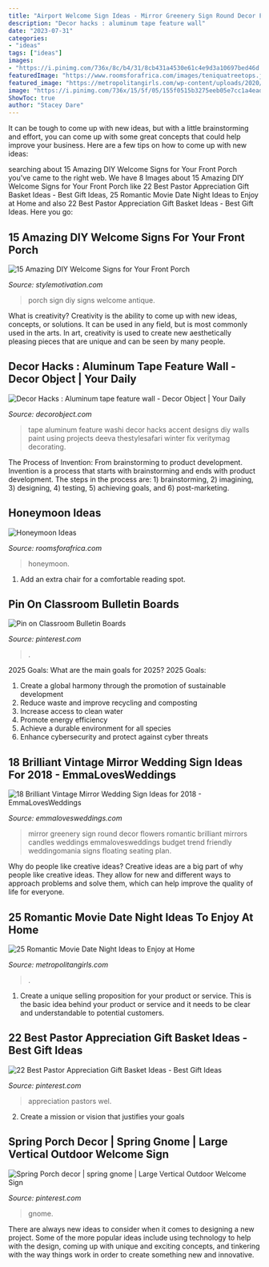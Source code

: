 ```yaml
---
title: "Airport Welcome Sign Ideas - Mirror Greenery Sign Round Decor Flowers Romantic Brilliant Mirrors Candles Weddings Emmalovesweddings Budget Trend Friendly Weddingomania Signs Floating Seating Plan"
description: "Decor hacks : aluminum tape feature wall"
date: "2023-07-31"
categories:
- "ideas"
tags: ["ideas"]
images:
- "https://i.pinimg.com/736x/8c/b4/31/8cb431a4530e61c4e9d3a10697bed46d.jpg"
featuredImage: "https://www.roomsforafrica.com/images/teniquatreetops.jpg"
featured_image: "https://metropolitangirls.com/wp-content/uploads/2020/11/at-home-movie-date-night-ideas.jpg"
image: "https://i.pinimg.com/736x/15/5f/05/155f0515b3275eeb05e7cc1a4eadbeb9.jpg"
ShowToc: true
author: "Stacey Dare"
---
```



It can be tough to come up with new ideas, but with a little brainstorming and effort, you can come up with some great concepts that could help improve your business. Here are a few tips on how to come up with new ideas: 

	

		
searching about 15 Amazing DIY Welcome Signs for Your Front Porch you've came to the right web. We have 8 Images about 15 Amazing DIY Welcome Signs for Your Front Porch like 22 Best Pastor Appreciation Gift Basket Ideas - Best Gift Ideas, 25 Romantic Movie Date Night Ideas to Enjoy at Home and also 22 Best Pastor Appreciation Gift Basket Ideas - Best Gift Ideas. Here you go:
		
    
## 15 Amazing DIY Welcome Signs For Your Front Porch

<img loading=lazy src="https://stylemotivation.com/wp-content/uploads/2020/02/28-front-porch-sign-ideas-and-DIY-projects-homebnc.jpg" onerror="this.onerror=null;this.src='https://tse3.mm.bing.net/th?id=OIP.Rp-Np8g3Iorkk-g0Gn6dsgHaMC&amp;pid=15.1';" alt="15 Amazing DIY Welcome Signs for Your Front Porch">

_Source: stylemotivation.com_

>porch sign diy signs welcome antique. 

	

What is creativity?
Creativity is the ability to come up with new ideas, concepts, or solutions. It can be used in any field, but is most commonly used in the arts. In art, creativity is used to create new aesthetically pleasing pieces that are unique and can be seen by many people.

    
## Decor Hacks : Aluminum Tape Feature Wall - Decor Object | Your Daily

<img loading=lazy src="https://decorobject.com/wp-content/uploads/2017/10/decor-hacks-aluminum-tape-feature-wall.jpg" onerror="this.onerror=null;this.src='https://tse4.mm.bing.net/th?id=OIP.cbWLFFFI-wqstWbfTqLLawHaJ3&amp;pid=15.1';" alt="Decor Hacks : Aluminum tape feature wall - Decor Object | Your Daily">

_Source: decorobject.com_

>tape aluminum feature washi decor hacks accent designs diy walls paint using projects deeva thestylesafari winter fix veritymag decorating. 

	

The Process of Invention: From brainstorming to product development.
Invention is a process that starts with brainstorming and ends with product development. The steps in the process are: 1) brainstorming, 2) imagining, 3) designing, 4) testing, 5) achieving goals, and 6) post-marketing.

    
## Honeymoon Ideas

<img loading=lazy src="https://www.roomsforafrica.com/images/teniquatreetops.jpg" onerror="this.onerror=null;this.src='https://tse3.mm.bing.net/th?id=OIP.y0OVeJ3DMd4YDTx8dmQgrAHaFj&amp;pid=15.1';" alt="Honeymoon Ideas">

_Source: roomsforafrica.com_

>honeymoon. 

	

1. Add an extra chair for a comfortable reading spot.

    
## Pin On Classroom Bulletin Boards

<img loading=lazy src="https://i.pinimg.com/736x/8c/b4/31/8cb431a4530e61c4e9d3a10697bed46d.jpg" onerror="this.onerror=null;this.src='https://tse4.mm.bing.net/th?id=OIP.iRdtrwoDMHu4xfa4fDtK9AHaNK&amp;pid=15.1';" alt="Pin on Classroom Bulletin Boards">

_Source: pinterest.com_

>. 

	

2025 Goals: What are the main goals for 2025?
2025 Goals: 
1. Create a global harmony through the promotion of sustainable development 
2. Reduce waste and improve recycling and composting 
3. Increase access to clean water 
4. Promote energy efficiency 
5. Achieve a durable environment for all species 
6. Enhance cybersecurity and protect against cyber threats 

    
## 18 Brilliant Vintage Mirror Wedding Sign Ideas For 2018 - EmmaLovesWeddings

<img loading=lazy src="http://emmalovesweddings.com/wp-content/uploads/2017/11/vintage-mirror-wedding-sign-ideas.jpg" onerror="this.onerror=null;this.src='https://tse4.mm.bing.net/th?id=OIP.y5EPYNY12GZJqff87TGOPQHaLH&amp;pid=15.1';" alt="18 Brilliant Vintage Mirror Wedding Sign Ideas for 2018 - EmmaLovesWeddings">

_Source: emmalovesweddings.com_

>mirror greenery sign round decor flowers romantic brilliant mirrors candles weddings emmalovesweddings budget trend friendly weddingomania signs floating seating plan. 

	

Why do people like creative ideas?
Creative ideas are a big part of why people like creative ideas. They allow for new and different ways to approach problems and solve them, which can help improve the quality of life for everyone.

    
## 25 Romantic Movie Date Night Ideas To Enjoy At Home

<img loading=lazy src="https://metropolitangirls.com/wp-content/uploads/2020/11/at-home-movie-date-night-ideas.jpg" onerror="this.onerror=null;this.src='https://tse4.mm.bing.net/th?id=OIP.4pNGHrvdmg2d532dLei2RQHaEw&amp;pid=15.1';" alt="25 Romantic Movie Date Night Ideas to Enjoy at Home">

_Source: metropolitangirls.com_

>. 

	

1. Create a unique selling proposition for your product or service. This is the basic idea behind your product or service and it needs to be clear and understandable to potential customers. 

    
## 22 Best Pastor Appreciation Gift Basket Ideas - Best Gift Ideas

<img loading=lazy src="https://i.pinimg.com/736x/15/5f/05/155f0515b3275eeb05e7cc1a4eadbeb9.jpg" onerror="this.onerror=null;this.src='https://tse1.mm.bing.net/th?id=OIP.tGFlhYAgPzrBPlbQveMEAgAAAA&amp;pid=15.1';" alt="22 Best Pastor Appreciation Gift Basket Ideas - Best Gift Ideas">

_Source: pinterest.com_

>appreciation pastors wel. 

	

2. Create a mission or vision that justifies your goals

    
## Spring Porch Decor | Spring Gnome | Large Vertical Outdoor Welcome Sign

<img loading=lazy src="https://i.pinimg.com/736x/eb/85/21/eb85213d92f2ce88119f279725c50617.jpg" onerror="this.onerror=null;this.src='https://tse3.mm.bing.net/th?id=OIP.I7aV-YUj7DvmeyULlIYv5QHaJ3&amp;pid=15.1';" alt="Spring Porch decor | spring gnome | Large Vertical Outdoor Welcome Sign">

_Source: pinterest.com_

>gnome. 

	

There are always new ideas to consider when it comes to designing a new project. Some of the more popular ideas include using technology to help with the design, coming up with unique and exciting concepts, and tinkering with the way things work in order to create something new and innovative.

